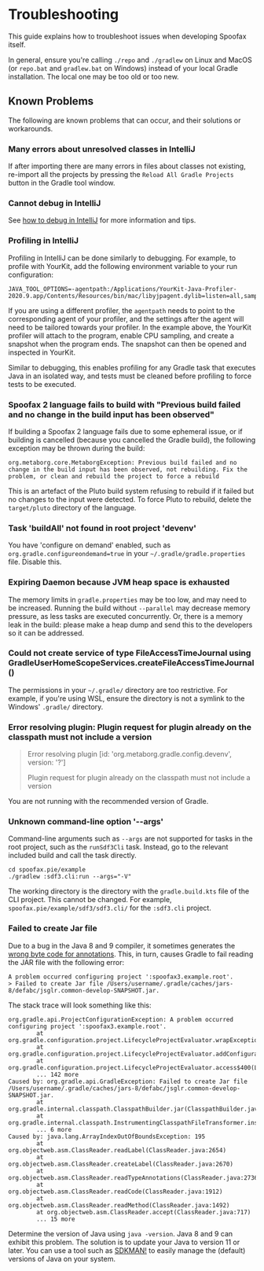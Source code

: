 # Troubleshooting

This guide explains how to troubleshoot issues when developing Spoofax itself.

In general, ensure you're calling `./repo` and `./gradlew` on Linux and MacOS (or `repo.bat` and `gradlew.bat` on Windows) instead of your local Gradle installation. The local one may be too old or too new.

## Known Problems
The following are known problems that can occur, and their solutions or workarounds.

### Many errors about unresolved classes in IntelliJ
If after importing there are many errors in files about classes not existing, re-import all the projects by pressing the `Reload All Gradle Projects` button in the Gradle tool window.

### Cannot debug in IntelliJ
See [how to debug in IntelliJ](debugging-in-intellij.md) for more information and tips.

### Profiling in IntelliJ
Profiling in IntelliJ can be done similarly to debugging. For example, to profile with YourKit, add the following environment variable to your run configuration:

```
JAVA_TOOL_OPTIONS=-agentpath:/Applications/YourKit-Java-Profiler-2020.9.app/Contents/Resources/bin/mac/libyjpagent.dylib=listen=all,sampling,onexit=snapshot
```

If you are using a different profiler, the `agentpath` needs to point to the corresponding agent of your profiler, and the settings after the agent will need to be tailored towards your profiler.
In the example above, the YourKit profiler will attach to the program, enable CPU sampling, and create a snapshot when the program ends.
The snapshot can then be opened and inspected in YourKit.

Similar to debugging, this enables profiling for any Gradle task that executes Java in an isolated way, and tests must be cleaned before profiling to force tests to be executed.


### Spoofax 2 language fails to build with "Previous build failed and no change in the build input has been observed"
If building a Spoofax 2 language fails due to some ephemeral issue, or if building is cancelled (because you cancelled the Gradle build), the following exception may be thrown during the build:

```
org.metaborg.core.MetaborgException: Previous build failed and no change in the build input has been observed, not rebuilding. Fix the problem, or clean and rebuild the project to force a rebuild
```

This is an artefact of the Pluto build system refusing to rebuild if it failed but no changes to the input were detected.
To force Pluto to rebuild, delete the `target/pluto` directory of the language.

### Task 'buildAll' not found in root project 'devenv'
You have 'configure on demand' enabled, such as `org.gradle.configureondemand=true` in your `~/.gradle/gradle.properties` file. Disable this.

### Expiring Daemon because JVM heap space is exhausted
The memory limits in `gradle.properties` may be too low, and may need to be increased.
Running the build without `--parallel` may decrease memory pressure, as less tasks are executed concurrently.
Or, there is a memory leak in the build: please make a heap dump and send this to the developers so it can be addressed.

### Could not create service of type FileAccessTimeJournal using GradleUserHomeScopeServices.createFileAccessTimeJournal()
The permissions in your `~/.gradle/` directory are too restrictive. For example, if you're using WSL, ensure the directory is not a symlink to the Windows' `.gradle/` directory.

### Error resolving plugin: Plugin request for plugin already on the classpath must not include a version

> Error resolving plugin [id: 'org.metaborg.gradle.config.devenv', version: '?']
>
> Plugin request for plugin already on the classpath must not include a version

You are not running with the recommended version of Gradle.

### Unknown command-line option '--args'
Command-line arguments such as `--args` are not supported for tasks in the root project, such as the `runSdf3Cli` task. Instead, go to the relevant included build and call the task directly.

```
cd spoofax.pie/example
./gradlew :sdf3.cli:run --args="-V"
```

The working directory is the directory with the `gradle.build.kts` file of the CLI project. This cannot be changed. For example, `spoofax.pie/example/sdf3/sdf3.cli/` for the `:sdf3.cli` project.


### Failed to create Jar file
Due to a bug in the Java 8 and 9 compiler, it sometimes generates the [wrong byte code for annotations](https://bugs.openjdk.java.net/browse/JDK-8144185). This, in turn, causes Gradle to fail reading the JAR file with the following error:

```
A problem occurred configuring project ':spoofax3.example.root'.
> Failed to create Jar file /Users/username/.gradle/caches/jars-8/defabc/jsglr.common-develop-SNAPSHOT.jar.
```

The stack trace will look something like this:

```
org.gradle.api.ProjectConfigurationException: A problem occurred configuring project ':spoofax3.example.root'.
        at org.gradle.configuration.project.LifecycleProjectEvaluator.wrapException(LifecycleProjectEvaluator.java:75)
        at org.gradle.configuration.project.LifecycleProjectEvaluator.addConfigurationFailure(LifecycleProjectEvaluator.java:68)
        at org.gradle.configuration.project.LifecycleProjectEvaluator.access$400(LifecycleProjectEvaluator.java:51)
        ... 142 more
Caused by: org.gradle.api.GradleException: Failed to create Jar file /Users/username/.gradle/caches/jars-8/defabc/jsglr.common-develop-SNAPSHOT.jar.
        at org.gradle.internal.classpath.ClasspathBuilder.jar(ClasspathBuilder.java:47)
        at org.gradle.internal.classpath.InstrumentingClasspathFileTransformer.instrument(InstrumentingClasspathFileTransformer.java:83)
        ... 6 more
Caused by: java.lang.ArrayIndexOutOfBoundsException: 195
        at org.objectweb.asm.ClassReader.readLabel(ClassReader.java:2654)
        at org.objectweb.asm.ClassReader.createLabel(ClassReader.java:2670)
        at org.objectweb.asm.ClassReader.readTypeAnnotations(ClassReader.java:2736)
        at org.objectweb.asm.ClassReader.readCode(ClassReader.java:1912)
        at org.objectweb.asm.ClassReader.readMethod(ClassReader.java:1492)
        at org.objectweb.asm.ClassReader.accept(ClassReader.java:717)
        ... 15 more
```

Determine the version of Java using `java -version`. Java 8 and 9 can exhibit this problem. The solution is to update your Java to version 11 or later. You can use a tool such as [SDKMAN!](https://sdkman.io/) to easily manage the (default) versions of Java on your system.
